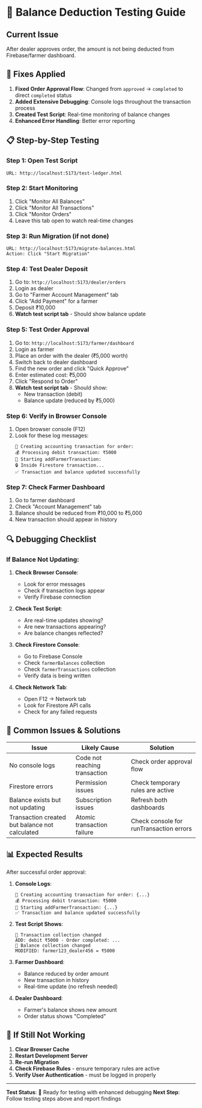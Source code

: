 # 🧪 Balance Deduction Testing Guide

## Current Issue
After dealer approves order, the amount is not being deducted from Firebase/farmer dashboard.

## 🔧 Fixes Applied

1. **Fixed Order Approval Flow**: Changed from `approved` → `completed` to direct `completed` status
2. **Added Extensive Debugging**: Console logs throughout the transaction process
3. **Created Test Script**: Real-time monitoring of balance changes
4. **Enhanced Error Handling**: Better error reporting

## 📋 Step-by-Step Testing

### Step 1: Open Test Script
```
URL: http://localhost:5173/test-ledger.html
```

### Step 2: Start Monitoring
1. Click "Monitor All Balances" 
2. Click "Monitor All Transactions"
3. Click "Monitor Orders"
4. Leave this tab open to watch real-time changes

### Step 3: Run Migration (if not done)
```
URL: http://localhost:5173/migrate-balances.html
Action: Click "Start Migration"
```

### Step 4: Test Dealer Deposit
1. Go to: `http://localhost:5173/dealer/orders`
2. Login as dealer
3. Go to "Farmer Account Management" tab
4. Click "Add Payment" for a farmer
5. Deposit ₹10,000
6. **Watch test script tab** - Should show balance update

### Step 5: Test Order Approval
1. Go to: `http://localhost:5173/farmer/dashboard`  
2. Login as farmer
3. Place an order with the dealer (₹5,000 worth)
4. Switch back to dealer dashboard
5. Find the new order and click "Quick Approve"
6. Enter estimated cost: ₹5,000
7. Click "Respond to Order"
8. **Watch test script tab** - Should show:
   - New transaction (debit)
   - Balance update (reduced by ₹5,000)

### Step 6: Verify in Browser Console
1. Open browser console (F12)
2. Look for these log messages:
   ```
   🏦 Creating accounting transaction for order:
   💰 Processing debit transaction: ₹5000
   🔄 Starting addFarmerTransaction:
   🔒 Inside Firestore transaction...
   ✅ Transaction and balance updated successfully
   ```

### Step 7: Check Farmer Dashboard
1. Go to farmer dashboard
2. Check "Account Management" tab
3. Balance should be reduced from ₹10,000 to ₹5,000
4. New transaction should appear in history

## 🔍 Debugging Checklist

### If Balance Not Updating:

1. **Check Browser Console**:
   - Look for error messages
   - Check if transaction logs appear
   - Verify Firebase connection

2. **Check Test Script**:
   - Are real-time updates showing?
   - Are new transactions appearing?
   - Are balance changes reflected?

3. **Check Firestore Console**:
   - Go to Firebase Console
   - Check `farmerBalances` collection
   - Check `farmerTransactions` collection
   - Verify data is being written

4. **Check Network Tab**:
   - Open F12 → Network tab
   - Look for Firestore API calls
   - Check for any failed requests

## 🐛 Common Issues & Solutions

| Issue | Likely Cause | Solution |
|-------|--------------|----------|
| No console logs | Code not reaching transaction | Check order approval flow |
| Firestore errors | Permission issues | Check temporary rules are active |
| Balance exists but not updating | Subscription issues | Refresh both dashboards |
| Transaction created but balance not calculated | Atomic transaction failure | Check console for runTransaction errors |

## 📊 Expected Results

After successful order approval:

1. **Console Logs**:
   ```
   🏦 Creating accounting transaction for order: {...}
   💰 Processing debit transaction: ₹5000
   🔄 Starting addFarmerTransaction: {...}
   ✅ Transaction and balance updated successfully
   ```

2. **Test Script Shows**:
   ```
   🔄 Transaction collection changed
   ADD: debit ₹5000 - Order completed: ...
   🔄 Balance collection changed  
   MODIFIED: farmer123_dealer456 = ₹5000
   ```

3. **Farmer Dashboard**:
   - Balance reduced by order amount
   - New transaction in history
   - Real-time update (no refresh needed)

4. **Dealer Dashboard**:
   - Farmer's balance shows new amount
   - Order status shows "Completed"

## 🚨 If Still Not Working

1. **Clear Browser Cache**
2. **Restart Development Server**
3. **Re-run Migration**
4. **Check Firebase Rules** - ensure temporary rules are active
5. **Verify User Authentication** - must be logged in properly

---

**Test Status**: 🔄 Ready for testing with enhanced debugging
**Next Step**: Follow testing steps above and report findings
